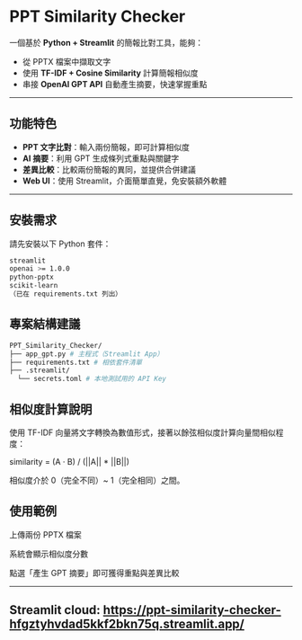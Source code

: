 #  PPT Similarity Checker

一個基於 **Python + Streamlit** 的簡報比對工具，能夠：  
- 從 PPTX 檔案中擷取文字  
- 使用 **TF-IDF + Cosine Similarity** 計算簡報相似度  
- 串接 **OpenAI GPT API** 自動產生摘要，快速掌握重點  
---

##  功能特色
-  **PPT 文字比對**：輸入兩份簡報，即可計算相似度  
-  **AI 摘要**：利用 GPT 生成條列式重點與關鍵字  
-  **差異比較**：比較兩份簡報的異同，並提供合併建議  
-  **Web UI**：使用 Streamlit，介面簡單直覺，免安裝額外軟體  

---

##  安裝需求

請先安裝以下 Python 套件：

```bash
streamlit
openai >= 1.0.0
python-pptx
scikit-learn
（已在 requirements.txt 列出）
```
## 專案結構建議
```bash
PPT_Similarity_Checker/
├── app_gpt.py # 主程式（Streamlit App）
├── requirements.txt # 相依套件清單
├── .streamlit/
  └── secrets.toml # 本地測試用的 API Key
```
## 相似度計算說明
使用 TF-IDF 向量將文字轉換為數值形式，接著以餘弦相似度計算向量間相似程度：

similarity = (A · B) / (||A|| * ||B||)

相似度介於 0（完全不同）~ 1（完全相同）之間。

## 使用範例

上傳兩份 PPTX 檔案

系統會顯示相似度分數

點選「產生 GPT 摘要」即可獲得重點與差異比較

---

## Streamlit cloud: https://ppt-similarity-checker-hfgztyhvdad5kkf2bkn75q.streamlit.app/
